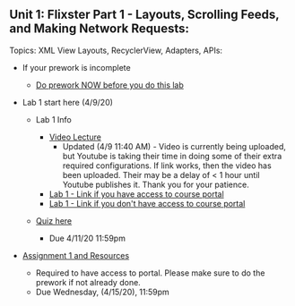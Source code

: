 ## Unit 1: Flixster Part 1 - Layouts, Scrolling Feeds, and Making Network Requests:
Topics: XML View Layouts, RecyclerView, Adapters, APIs:
* If your prework is incomplete
   * [Do prework NOW before you do this lab](https://courses.codepath.org/snippets/android_university/prework)
   
* Lab 1 start here (4/9/20)
   * Lab 1 Info 
      * [Video Lecture](https://youtu.be/jIjCMPs8Xy0)
          * Updated (4/9 11:40 AM) - Video is currently being uploaded, but Youtube is taking their time in doing some of their extra required configurations. If link works, then the video has been uploaded. Their may be a delay of < 1 hour until Youtube publishes it. Thank you for your patience. 
      * [Lab 1 - Link if you have access to course portal](https://courses.codepath.com/courses/android_university/unit/1#!exercises)
      * [Lab 1 - Link if you don't have access to course portal](https://hackmd.io/YjSEuUwmR-uHQPOdet2IkQ)
      
    * [Quiz here](https://docs.google.com/forms/u/1/d/1T_2aZgkOHGfzVuhNKBwGl0ljdtWWa4R-WmLhhr7ACp8/edit?usp=drive_web)
      * Due 4/11/20 11:59pm
      
* [Assignment 1 and Resources](https://courses.codepath.com/courses/android_university/unit/1#!overview)
   * Required to have access to portal. Please make sure to do the prework if not already done.
   * Due Wednesday, (4/15/20), 11:59pm
